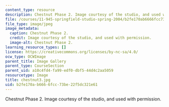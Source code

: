 ```yaml
---
content_type: resource
description: Chestnut Phase 2. Image courtesy of the studio, and used with permission.
file: /courses/11-945-springfield-studio-spring-2004/b2fe170ab6666fcc73be22f5dc321e61_chestnut3.jpg
file_type: image/jpeg
image_metadata:
  caption: Chestnut Phase 2.
  credit: Image courtesy of the studio, and used with permission.
  image-alt: Chestnut Phase 2.
learning_resource_types: []
license: https://creativecommons.org/licenses/by-nc-sa/4.0/
ocw_type: OCWImage
parent_title: Image Gallery
parent_type: CourseSection
parent_uid: a10c4fd4-fa99-edf0-dbf5-44d4c2aa5059
resourcetype: Image
title: chestnut3.jpg
uid: b2fe170a-b666-6fcc-73be-22f5dc321e61
---
```

Chestnut Phase 2. Image courtesy of the studio, and used with permission.